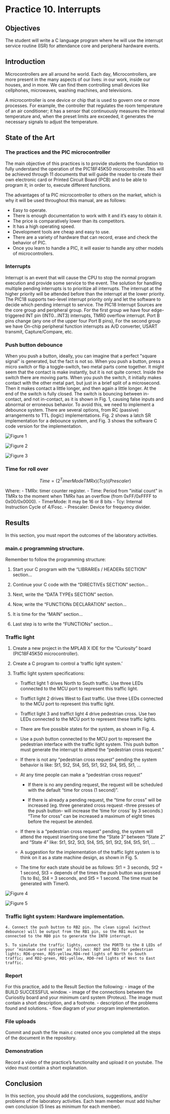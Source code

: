 # Practice 10. Interrupts

## Objectives
The student will write a C language program where he
will use the interrupt service routine (ISR) for attendance
core and peripheral hardware events.

## Introduction

Microcontrollers are all around  he world. Each day, Microcontrollers, are more present in the many aspects of our lives: in our work, inside our houses, and in more. We can find them controlling small devices like cellphones, microwaves, washing machines, and televisions.

A microcontroller is one device or chip that is used to govern one or more processes. For example, the controller that regulates the room temperature of an air conditioner; it has a sensor that continuously measures the internal temperature and, when the preset limits are exceeded, it generates the necessary signals to adjust the temperature.

## State of the Art

### The practices and the PIC microcontroller

The main objective of this practices is to provide students the foundation to fully understand the operation of the PIC18F45K50 microcontroller. This will be achieved through 11 documents that will guide the reader to create their own electronic card or Printed Circuit Board (PCB) and to be able to program it; in order to, execute different functions.

The advantages of ta PIC microcontroller to others on the market, which is why it will be used throughout this manual, are as follows:

- Easy to operate.
- There is enough documentation to work with it and it’s easy to obtain it.
- The price is comparatively lower than its competitors.
- It has a high operating speed.
- Development tools are cheap and easy to use.
- There are a variety of hardware that can record, erase and check the behavior of PIC.
- Once you learn to handle a PIC, it will easier to handle any other models of microcontrollers.


###  Interrupts
Interrupt is an event that will cause the CPU to stop the
normal program execution and provide some service to the
event. The solution for handling multiple pending interrupts is
to prioritize all interrupts. The interrupt at the higher priority
will be attended before than the interrupt at the lower priority.
The PIC18 supports two-level interrupt priority only and let the
software to decide which pending interrupt to service. The
PIC18 Interrupt Sources are the core group and peripheral
group. For the first group we have four edge-triggered INT pin
(INT0...INT3) interrupts, TMR0 overflow interrupt. Port B
pins change (any one of the upper four Port B pins), For the
second group we have On-chip peripheral function interrupts as
A/D converter, USART transmit, Capture/Compare, etc.

### Push button debounce
When you push a button, ideally, you can imagine that a
perfect "square signal" is generated, but the fact is not so. When
you push a button, press a micro switch or flip a toggle-switch,
two metal parts come together. It might seem that the contact is
make instantly, but it is not quite correct. Inside the switch there
are moving parts. When you push the switch, it initially makes
contact with the other metal part, but just in a brief split of a
microsecond. Then it makes contact a little longer, and then
again a little longer. At the end of the switch is fully closed. The
switch is bouncing between in-contact, and not in-contact, as it
is shown in Fig. 1, causing false inputs and abnormal or
erroneous behavior. To avoid this, we need to implement a
debounce system. There are several options, from RC (passive)
arrangements to TTL (logic) implementations. Fig. 2 shows a
latch SR implementation for a debounce system, and Fig. 3
shows the software C code version for the implementation.

![Figure 1](./img/fig1.png)

![Figure 2](./img/fig2.png)

![Figure 3](./img/fig3.png)

### Time for roll over

$$Time = (2^TimerMode TMRx)(Tcy)(Prescaler)$$

Where:
    - TMRx: timer counter register.
    - Time: Period from "initial count" in TMRx to the moment when TMRx has an overflow (from 0xFF/0xFFFF to 0x00/0x0000).
    - TimerMode: It may be 16 or 8 bits
    - Tcy: Internal Instruction Cycle of 4/Fosc.
    - Prescaler: Device for frequency divider.

## Results

In this section, you must report the outcomes of the laboratory activities.

### main.c programming structure.

Remember to follow the programming structure: 

1.	Start your C program with the “LIBRARIEs / HEADERs SECTION” section… 

2.	Continue your C code with the “DIRECTIVEs SECTION” section… 

3.	Next, write the “DATA TYPEs SECTION” section.

4.	Now, write the “FUNCTIONs DECLARATION” section…

5.	It is time for the “MAIN” section… 

6.	Last step is to write the “FUNCTIONs” section… 

###  Traffic light
1. Create a new project in the MPLAB X IDE for the
“Curiosity” board (PIC18F45K50 microcontroller).

2. Create a C program to control a ‘traffic light system.’

3. Traffic light system specifications:

    - Traffict light 1 drives North to South traffic. Use three LEDs connected to the MCU port to represent this traffic light.

    - Traffict light 2 drives West to East traffic. Use three LEDs connected to the MCU port to represent this traffic light.

    - Traffict light 3 and traffict light 4 drive pedestrian cross. Use two LEDs connected to the MCU port to represent these traffic lights. 
    
    - There are five possible states for the system, as shown in Fig. 4.

    - Use a push button connected to the MCU port to represent the pedestrian interface with the traffic light system. This push button must generate the interrupt to attend the “pedestrian cross request.”
    
    - If there is not any “pedestrian cross request” pending the system behavior is like: St1, St2, St4, St5, St1, St2, St4, St5, St1, ... 
    
    - At any time people can make a “pedestrian cross request”
        
        * If there is no any pending request, the request will be scheduled with the default “time for cross (1 second)”.
        
        * If there is already a pending request, the “time for cross” will be increased (eg. three generated cross request -three presses of the push button- will increase the ‘time for cross’ by 3 seconds.) “Time for cross” can be increased a maximum of eight times before the request be atended.
    
    - If there is a “pedestrian cross request” pending, the system will attend the request inserting one time the “State 3” between “State 2” and “State 4” like: St1, St2, St3, St4, St5, St1, St2, St4, St5, St1, ...
    
    - A suggestion for the implementation of the traffic light system is to think on it as a state machine design, as shown in Fig. 5.

    - The time for each state should be as follows: St1 = 3 seconds, St2 = 1 second, St3 = depends of the times the push button was pressed (1s to 8s), St4 = 3 seconds, and St5 = 1 second. The time must be generated with Timer0.


![Figure 4](./img/fig4.png)

![Figure 5](./img/fig5.png)

### Traffic light system: Hardware implementation.

    4. Connect the push button to RB2 pin. The clean signal (without debounce) will be output from the RB1 pin, so the RB1 must be connected to the RB0 pin to generate the INT0 interrupt.

    5. To simulate the traffic lights, connect the PORTD to the 8 LEDs of your ‘minimum card system’ as follows: RD7 and RD3 for pedestrian lights; RD6-green, RD5-yellow,RD4-red lights of North to South traffic; and RD2-green, RD1-yellow, RD0-red lights of West to East traffic.


### Report
For this practice, add to the Result Section the following:
    - image of the BUILD SUCCESSFUL window.
    - image of the connections between the Curiositiy board and  your minimum card system (Proteus). The image must contain a short description, and a footnote.
    - description of the problems found and solutions.
    - flow diagram of your program implementation.

### File uploads
Commit and push the file main.c created once you completed all the steps of the document in the repository.

### Demonstration
Record a video of the practice’s functionality and upload it on youtube. The video must contain a short explanation.

## Conclusion
In this section, you should add the conclusions, suggestions, and/or problems of the laboratory activities. Each team member must add his/her own conclusion (5 lines as minimum for each member).
